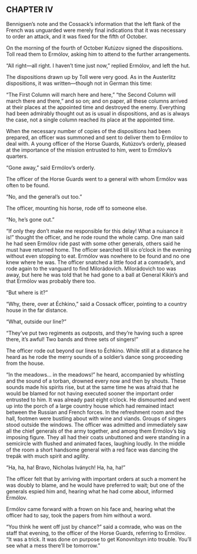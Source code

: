 ## CHAPTER IV

Bennigsen’s note and the Cossack’s information that the left flank
of the French was unguarded were merely final indications that it was
necessary to order an attack, and it was fixed for the fifth of October.

On the morning of the fourth of October Kutúzov signed the dispositions.
Toll read them to Ermólov, asking him to attend to the further
arrangements.

“All right—all right. I haven’t time just now,” replied Ermólov, and
left the hut.

The dispositions drawn up by Toll were very good. As in the Austerlitz
dispositions, it was written—though not in German this time:

“The First Column will march here and here,” “the Second Column will
march there and there,” and so on; and on paper, all these columns
arrived at their places at the appointed time and destroyed the enemy.
Everything had been admirably thought out as is usual in dispositions,
and as is always the case, not a single column reached its place at the
appointed time.

When the necessary number of copies of the dispositions had been
prepared, an officer was summoned and sent to deliver them to Ermólov
to deal with. A young officer of the Horse Guards, Kutúzov’s orderly,
pleased at the importance of the mission entrusted to him, went to
Ermólov’s quarters.

“Gone away,” said Ermólov’s orderly.

The officer of the Horse Guards went to a general with whom Ermólov was
often to be found.

“No, and the general’s out too.”

The officer, mounting his horse, rode off to someone else.

“No, he’s gone out.”

“If only they don’t make me responsible for this delay! What a nuisance
it is!” thought the officer, and he rode round the whole camp. One man
said he had seen Ermólov ride past with some other generals, others said
he must have returned home. The officer searched till six o’clock in the
evening without even stopping to eat. Ermólov was nowhere to be found
and no one knew where he was. The officer snatched a little food at
a comrade’s, and rode again to the vanguard to find Milorádovich.
Milorádovich too was away, but here he was told that he had gone to a
ball at General Kíkin’s and that Ermólov was probably there too.

“But where is it?”

“Why, there, over at Échkino,” said a Cossack officer, pointing to a
country house in the far distance.

“What, outside our line?”

“They’ve put two regiments as outposts, and they’re having such a spree
there, it’s awful! Two bands and three sets of singers!”

The officer rode out beyond our lines to Échkino. While still at a
distance he heard as he rode the merry sounds of a soldier’s dance song
proceeding from the house.

“In the meadows... in the meadows!” he heard, accompanied by whistling
and the sound of a torban, drowned every now and then by shouts. These
sounds made his spirits rise, but at the same time he was afraid that
he would be blamed for not having executed sooner the important order
entrusted to him. It was already past eight o’clock. He dismounted
and went up into the porch of a large country house which had remained
intact between the Russian and French forces. In the refreshment room
and the hall, footmen were bustling about with wine and viands. Groups
of singers stood outside the windows. The officer was admitted and
immediately saw all the chief generals of the army together, and among
them Ermólov’s big imposing figure. They all had their coats unbuttoned
and were standing in a semicircle with flushed and animated faces,
laughing loudly. In the middle of the room a short handsome general with
a red face was dancing the trepák with much spirit and agility.

“Ha, ha, ha! Bravo, Nicholas Iványch! Ha, ha, ha!”

The officer felt that by arriving with important orders at such a moment
he was doubly to blame, and he would have preferred to wait; but one of
the generals espied him and, hearing what he had come about, informed
Ermólov.

Ermólov came forward with a frown on his face and, hearing what the
officer had to say, took the papers from him without a word.


“You think he went off just by chance?” said a comrade, who was on the
staff that evening, to the officer of the Horse Guards, referring to
Ermólov. “It was a trick. It was done on purpose to get Konovnítsyn into
trouble. You’ll see what a mess there’ll be tomorrow.”





